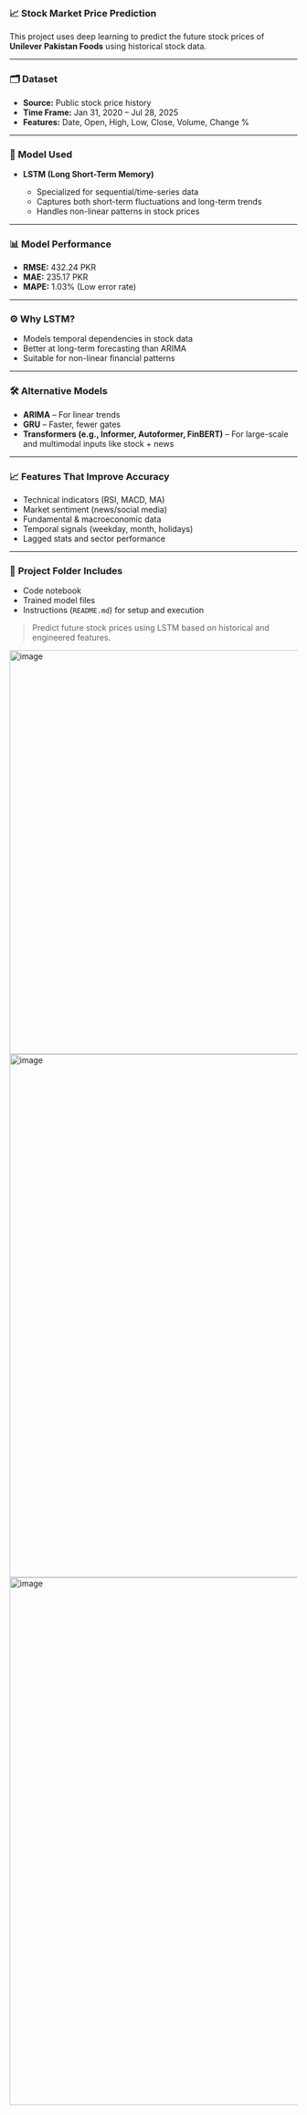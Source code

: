 
### **📈 Stock Market Price Prediction**

This project uses deep learning to predict the future stock prices of **Unilever Pakistan Foods** using historical stock data.

---

### **🗂 Dataset**

* **Source:** Public stock price history
* **Time Frame:** Jan 31, 2020 – Jul 28, 2025
* **Features:** Date, Open, High, Low, Close, Volume, Change %

---

### **🧠 Model Used**

* **LSTM (Long Short-Term Memory)**

  * Specialized for sequential/time-series data
  * Captures both short-term fluctuations and long-term trends
  * Handles non-linear patterns in stock prices

---

### **📊 Model Performance**

* **RMSE:** 432.24 PKR
* **MAE:** 235.17 PKR
* **MAPE:** 1.03% (Low error rate)

---

### **⚙️ Why LSTM?**

* Models temporal dependencies in stock data
* Better at long-term forecasting than ARIMA
* Suitable for non-linear financial patterns

---

### **🛠 Alternative Models**

* **ARIMA** – For linear trends
* **GRU** – Faster, fewer gates
* **Transformers (e.g., Informer, Autoformer, FinBERT)** – For large-scale and multimodal inputs like stock + news

---

### **📈 Features That Improve Accuracy**

* Technical indicators (RSI, MACD, MA)
* Market sentiment (news/social media)
* Fundamental & macroeconomic data
* Temporal signals (weekday, month, holidays)
* Lagged stats and sector performance

---

### 📁 **Project Folder Includes**

* Code notebook
* Trained model files
* Instructions (`README.md`) for setup and execution

> Predict future stock prices using LSTM based on historical and engineered features.


<img width="2400" height="707" alt="image" src="https://github.com/user-attachments/assets/d8f3c82e-9c0e-4f06-bc7f-589f1b2aaa88" />

<img width="2119" height="916" alt="image" src="https://github.com/user-attachments/assets/ef4863d9-4e9e-4469-a34d-f4cb36aebaa0" />

<img width="2109" height="924" alt="image" src="https://github.com/user-attachments/assets/29061c6d-b30a-4ce8-990f-831d01315760" />



